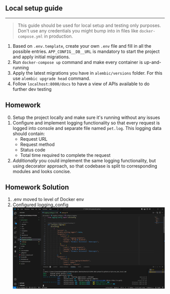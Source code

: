 ## Local setup guide

***
> This guide should be used for local setup and testing only purposes. Don't use any credentials you might bump into in files like `docker-compose.yml` in production.

1. Based on `.env.template`, create your own `.env` file and fill in all the possible entries. `APP_CONFIG__DB__URL` is mandatory to start the project and apply initial migrations.
2. Run `docker-compose up` command and make every container is up-and-running
3. Apply the latest migrations you have in `alembic/versions` folder. For this use `alembic upgrade head` command.
4. Follow `localhost:8000/docs` to have a view of APIs available to do further dev testing

## Homework
0. Setup the project locally and make sure it's running without any issues
1. Configure and implement logging functionality so that every request is logged into console and separate file named `pet.log`. This logging data should contain:
   * Request URL
   * Request method
   * Status code
   * Total time required to complete the request
2. _Additionally_ you could implement the same logging functionality, but using decorator approach, so that codebase is split to corresponding modules and looks concise.


## Homework Solution

1. .env moved to level of Docker env
2. Configured logging_config
![logging_config example](image.png)
